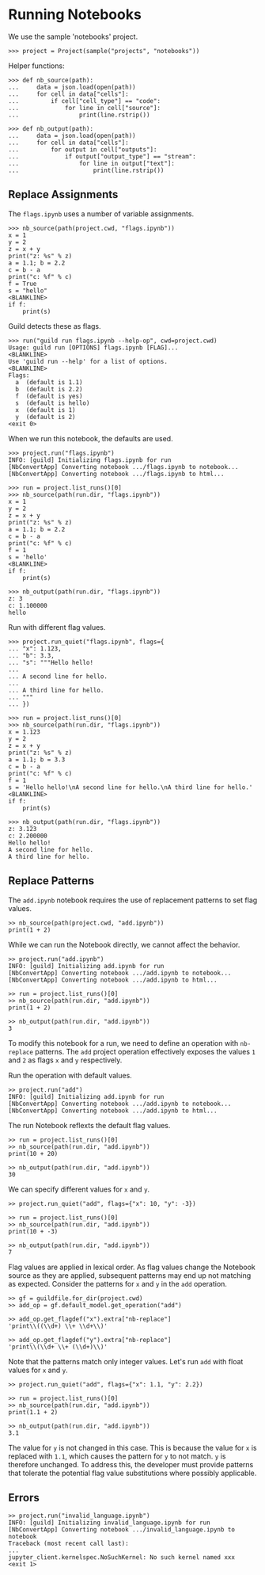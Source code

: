 # Running Notebooks

We use the sample 'notebooks' project.

    >>> project = Project(sample("projects", "notebooks"))

Helper functions:

    >>> def nb_source(path):
    ...     data = json.load(open(path))
    ...     for cell in data["cells"]:
    ...         if cell["cell_type"] == "code":
    ...             for line in cell["source"]:
    ...                 print(line.rstrip())

    >>> def nb_output(path):
    ...     data = json.load(open(path))
    ...     for cell in data["cells"]:
    ...         for output in cell["outputs"]:
    ...             if output["output_type"] == "stream":
    ...                 for line in output["text"]:
    ...                     print(line.rstrip())

## Replace Assignments

The `flags.ipynb` uses a number of variable assignments.

    >>> nb_source(path(project.cwd, "flags.ipynb"))
    x = 1
    y = 2
    z = x + y
    print("z: %s" % z)
    a = 1.1; b = 2.2
    c = b - a
    print("c: %f" % c)
    f = True
    s = "hello"
    <BLANKLINE>
    if f:
        print(s)

Guild detects these as flags.

    >>> run("guild run flags.ipynb --help-op", cwd=project.cwd)
    Usage: guild run [OPTIONS] flags.ipynb [FLAG]...
    <BLANKLINE>
    Use 'guild run --help' for a list of options.
    <BLANKLINE>
    Flags:
      a  (default is 1.1)
      b  (default is 2.2)
      f  (default is yes)
      s  (default is hello)
      x  (default is 1)
      y  (default is 2)
    <exit 0>

When we run this notebook, the defaults are used.

    >>> project.run("flags.ipynb")
    INFO: [guild] Initializing flags.ipynb for run
    [NbConvertApp] Converting notebook .../flags.ipynb to notebook...
    [NbConvertApp] Converting notebook .../flags.ipynb to html...

    >>> run = project.list_runs()[0]
    >>> nb_source(path(run.dir, "flags.ipynb"))
    x = 1
    y = 2
    z = x + y
    print("z: %s" % z)
    a = 1.1; b = 2.2
    c = b - a
    print("c: %f" % c)
    f = 1
    s = 'hello'
    <BLANKLINE>
    if f:
        print(s)

    >>> nb_output(path(run.dir, "flags.ipynb"))
    z: 3
    c: 1.100000
    hello

Run with different flag values.

    >>> project.run_quiet("flags.ipynb", flags={
    ... "x": 1.123,
    ... "b": 3.3,
    ... "s": """Hello hello!
    ...
    ... A second line for hello.
    ...
    ... A third line for hello.
    ... """
    ... })

    >>> run = project.list_runs()[0]
    >>> nb_source(path(run.dir, "flags.ipynb"))
    x = 1.123
    y = 2
    z = x + y
    print("z: %s" % z)
    a = 1.1; b = 3.3
    c = b - a
    print("c: %f" % c)
    f = 1
    s = 'Hello hello!\nA second line for hello.\nA third line for hello.'
    <BLANKLINE>
    if f:
        print(s)

    >>> nb_output(path(run.dir, "flags.ipynb"))
    z: 3.123
    c: 2.200000
    Hello hello!
    A second line for hello.
    A third line for hello.

## Replace Patterns

The `add.ipynb` notebook requires the use of replacement patterns to
set flag values.

    >> nb_source(path(project.cwd, "add.ipynb"))
    print(1 + 2)

While we can run the Notebook directly, we cannot affect the behavior.

    >> project.run("add.ipynb")
    INFO: [guild] Initializing add.ipynb for run
    [NbConvertApp] Converting notebook .../add.ipynb to notebook...
    [NbConvertApp] Converting notebook .../add.ipynb to html...

    >> run = project.list_runs()[0]
    >> nb_source(path(run.dir, "add.ipynb"))
    print(1 + 2)

    >> nb_output(path(run.dir, "add.ipynb"))
    3

To modify this notebook for a run, we need to define an operation with
`nb-replace` patterns. The `add` project operation effectively exposes
the values `1` and `2` as flags `x` and `y` respectively.

Run the operation with default values.

    >> project.run("add")
    INFO: [guild] Initializing add.ipynb for run
    [NbConvertApp] Converting notebook .../add.ipynb to notebook...
    [NbConvertApp] Converting notebook .../add.ipynb to html...

The run Notebook reflexts the default flag values.

    >> run = project.list_runs()[0]
    >> nb_source(path(run.dir, "add.ipynb"))
    print(10 + 20)

    >> nb_output(path(run.dir, "add.ipynb"))
    30

We can specify different values for `x` and `y`.

    >> project.run_quiet("add", flags={"x": 10, "y": -3})

    >> run = project.list_runs()[0]
    >> nb_source(path(run.dir, "add.ipynb"))
    print(10 + -3)

    >> nb_output(path(run.dir, "add.ipynb"))
    7

Flag values are applied in lexical order. As flag values change the
Notebook source as they are applied, subsequent patterns may end up
not matching as expected. Consider the patterns for `x` and `y` in the
`add` operation.

    >> gf = guildfile.for_dir(project.cwd)
    >> add_op = gf.default_model.get_operation("add")

    >> add_op.get_flagdef("x").extra["nb-replace"]
    'print\\((\\d+) \\+ \\d+\\)'

    >> add_op.get_flagdef("y").extra["nb-replace"]
    'print\\(\\d+ \\+ (\\d+)\\)'

Note that the patterns match only integer values. Let's run `add` with
float values for `x` and `y`.

    >> project.run_quiet("add", flags={"x": 1.1, "y": 2.2})

    >> run = project.list_runs()[0]
    >> nb_source(path(run.dir, "add.ipynb"))
    print(1.1 + 2)

    >> nb_output(path(run.dir, "add.ipynb"))
    3.1

The value for `y` is not changed in this case. This is because the
value for `x` is replaced with `1.1`, which causes the pattern for `y`
to not match. `y` is therefore unchanged. To address this, the
developer must provide patterns that tolerate the potential flag value
substitutions where possibly applicable.

## Errors

    >> project.run("invalid_language.ipynb")
    INFO: [guild] Initializing invalid_language.ipynb for run
    [NbConvertApp] Converting notebook .../invalid_language.ipynb to notebook
    Traceback (most recent call last):
    ...
    jupyter_client.kernelspec.NoSuchKernel: No such kernel named xxx
    <exit 1>
